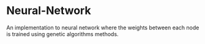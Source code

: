 # Neural-Network
An implementation to neural network where the weights between each node is trained using genetic algorithms methods.
